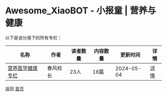 # Awesome_XiaoBOT - 小报童 | 营养与健康

以下是该分类下的所有专栏：

| 名称 | 作者 | 读者数量 | 内容数量 | 更新时间 | 详情 |
|------|------|----------|----------|----------|------|
| [营养医学健康专栏](https://xiaobot.net/p/cfjk6688?refer=0b133df9-27dc-423b-8101-639049001c13) | 春风校长 | 23人 | 16篇 |  2024-05-04 | [详情](data/cfjk6688.md) |


返回 [首页](../README.md)

